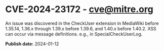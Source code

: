 # CVE-2024-23172 - cve@mitre.org

An issue was discovered in the CheckUser extension in MediaWiki before 1.35.14, 1.36.x through 1.39.x before 1.39.6, and 1.40.x before 1.40.2. XSS can occur via message definitions. e.g., in SpecialCheckUserLog.

**Publish date:** 2024-01-12
